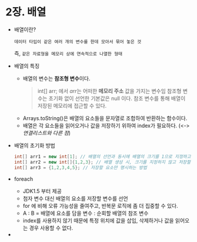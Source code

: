 # 2장. 배열

- 배열이란?

  `데이터 타입이 같은 여러 개의 변수를 한데 모아서 묶어 놓은 것`

  즉,
  `같은 자료형을 메모리 상에 연속적으로 나열한 형태`

- 배열의 특징

  - 배열의 변수는 **참조형 변수**이다.
    > int[] arr; 에서 *arr*는 어떠한 **메모리 주소** 값을 가지는 변수임
    > 참조형 변수는 초기화 없이 선언한 기본값은 null 이다.
    > 참조 변수를 통해 배열이 저장된 메모리에 접근할 수 있다.
  - Arrays.toString()은 배열의 요소들을 문자열로 조합하여 반환하는 함수이다.
  - 배열은 각 요소들을 읽어오거나 값을 저장하기 위하여 index가 필요하다. (<-> _연결리스트와 다른 점_)

- 배열의 초기화 방법

  ```java
  int[] arr1 = new int[1]; // 배열의 선언과 동시에 배열의 크기를 1으로 지정하고 0으로 초기화하는 방법
  int[] arr2 = new int[]{1,2,3}; // 배열 생성 시, 크기를 지정하지 않고 저장할 요소만 명시하는 방법
  int[] arr3 = {1,2,3,4,5}; // 저장할 요소만 명시하는 방법

  ```

- foreach

  - JDK1.5 부터 제공
  - 첨자 변수 대신 배열의 요소를 저장할 변수를 선언
  - for 에 비해 오류 가능성을 줄여주고, 반복문 로직에 좀 더 집중할 수 있다.
  - A : B = 배열에 요소를 담을 변수 : 순회할 배열의 참조 변수
  - index를 사용하지 않기 때문에 특정 위치에 값을 삽입, 삭제하거나 값을 읽어오는 경우 사용할 수 없다.

-
